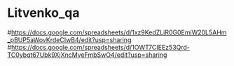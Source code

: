 # Litvenko_qa
#https://docs.google.com/spreadsheets/d/1xz9KedZLiR0G0EmiW20L5AHm_pBUP5aWovKrdeCIwB4/edit?usp=sharing
#https://docs.google.com/spreadsheets/d/1OWT7CIEEz53Qrd-TC0ybqt67Ubk9XjXncMyeFmbSwO4/edit?usp=sharing
